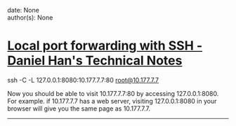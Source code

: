 
date: None  
author(s): None  

# [Local port forwarding with SSH - Daniel Han's Technical Notes](https://sites.google.com/site/xiangyangsite/home/technical-tips/linux-unix/common-tips/port-forwarding-with-ssh)

ssh -C -L 127.0.0.1:8080:10.177.7.7:80 root@10.177.7.7

Now you should be able to visit 10.177.7.7:80 by accessing 127.0.0.1:8080. For example. if 10.177.7.7 has a web server, visiting 127.0.0.1:8080 in your browser will give you the same page as 10.177.7.7.  
  
---

